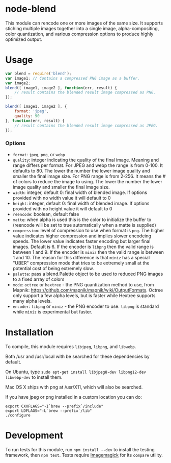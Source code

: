 # node-blend

This module can rencode one or more images of the same size. It supports stiching multiple images together into a single image, alpha-compositing, color quantization, and various compression options to produce highly optimized output.

# Usage

```javascript
var blend = require('blend');
var image1; // Contains a compressed PNG image as a buffer.
var image2;
blend([ image1, image2 ], function(err, result) {
    // result contains the blended result image compressed as PNG.
});

blend([ image1, image2 ], {
    format: 'jpeg',
    quality: 90
}, function(err, result) {
    // result contains the blended result image compressed as JPEG.
});
```

### Options

- `format`: `jpeg`, `png`, or `webp`
- `quality`: integer indicating the quality of the final image. Meaning and range differs per format. For JPEG and webp the range is from 0-100. It defaults to 80. The lower the number the lower image quality and smaller the final image size. For PNG range is from 2-256. It means the # of colors to reduce the image to using. The lower the number the lower image quality and smaller the final image size.
- `width`: integer, default 0: final width of blended image. If options provided with no width value it will default to 0
- `height`: integer, default 0: final width of blended image. If options provided with no height value it will default to 0
- `reencode`: boolean, default false
- `matte`: when alpha is used this is the color to initialize the buffer to (reencode will be set to true automatically when a matte is supplied)
- `compression`: level of compression to use when format is `png`. The higher value indicates higher compression and implies slower encodeing speeds. The lower value indicates faster encoding but larger final images. Default is 6. If the encoder is `libpng` then the valid range is between 1 and 9. If the encoder is `miniz` then the valid range is between 1 and 10. The reason for this difference is that `miniz` has a special "UBER" compression mode that tries to be extremely small at the potential cost of being extremely slow.
- `palette`: pass a blend.Palette object to be used to reduced PNG images to a fixed array of colors
- `mode`: `octree` or `hextree` - the PNG quantization method to use, from Mapnik: https://github.com/mapnik/mapnik/wiki/OutputFormats. Octree only support a few alpha levels, but is faster while Hextree supports many alpha levels.
- `encoder`: `libpng` or `miniz` - the PNG encoder to use. `libpng` is standard while `miniz` is experimental but faster.

# Installation

To compile, this module requires `libjpeg`, `libpng`, and `libwebp`.

Both /usr and /usr/local with be searched for these dependencies by default.

On Ubuntu, type `sudo apt-get install libjpeg8-dev libpng12-dev libwebp-dev` to install them.

Mac OS X ships with png at /usr/X11, which will also be searched.

If you have jpeg or png installed in a custom location you can do:

    export CXXFLAGS="-I`brew --prefix`/include"
    export LDFLAGS="-L`brew --prefix`/lib"
    ./configure


# Development

To run tests for this module, run `npm install --dev` to install the testing framework, then
`npm test`. Tests require [Imagemagick](http://www.imagemagick.org/script/index.php) for its `compare` utility.
